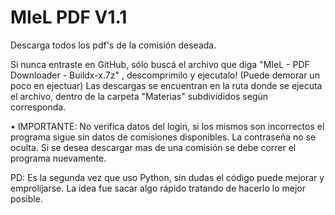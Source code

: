 # MIeL PDF V1.1
Descarga todos los pdf's de la comisión deseada.

Si nunca entraste en GitHub, sólo buscá el archivo que diga "MIeL - PDF Downloader - Buildx-x.7z" , descomprimilo y ejecutalo! (Puede demorar un poco en ejectuar)
Las descargas se encuentran en la ruta donde se ejecuta el archivo, dentro de la carpeta "Materias" subdivididos según corresponda.

• IMPORTANTE:
No verifica datos del login, si los mismos son incorrectos el programa sigue sin datos de comisiones disponibles.
La contraseña no se oculta.
Si se desea descargar mas de una comisión se debe correr el programa nuevamente.

PD: Es la segunda vez que uso Python, sin dudas el código puede mejorar y emprolijarse. La idea fue sacar algo rápido tratando de hacerlo lo mejor posible.


